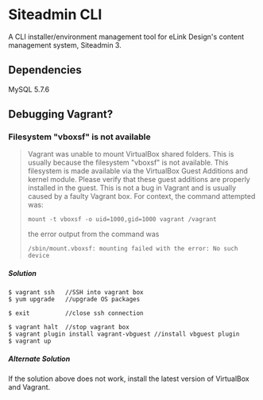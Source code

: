 # Siteadmin CLI

A CLI installer/environment management tool for eLink Design's content management system, Siteadmin 3.

## Dependencies
 MySQL 5.7.6

## Debugging Vagrant?

### Filesystem "vboxsf" is not available
> Vagrant was unable to mount VirtualBox shared folders. This is usually because the filesystem "vboxsf" is not available. This filesystem is made available via the VirtualBox Guest Additions  and kernel module. Please verify that these guest additions are properly installed in the guest. This is not a bug in Vagrant and is usually caused by a faulty Vagrant box. For context, the command attempted was:
>
>     mount -t vboxsf -o uid=1000,gid=1000 vagrant /vagrant
>
> the error output from the command was
>
>     /sbin/mount.vboxsf: mounting failed with the error: No such device

##### Solution

    $ vagrant ssh   //SSH into vagrant box
    $ yum upgrade   //upgrade OS packages

    $ exit          //close ssh connection

    $ vagrant halt  //stop vagrant box
    $ vagrant plugin install vagrant-vbguest //install vbguest plugin
    $ vagrant up
    
##### Alternate Solution
If the solution above  does not work, install the latest version of VirtualBox and Vagrant.
